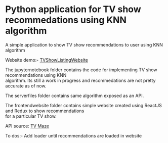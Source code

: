 # Python application for TV show recommedations using KNN algorithm  
A simple application to show TV show recommendations to user using KNN algorithm 

Website demo:- [TVShowListingWebsite](https://flasksamplesite.herokuapp.com/)  


The jupyternotebook folder contains the code for implementing TV show recommendations using KNN  
algorithm. Its still a work in progress and recommedations are not pretty accurate as of now.  

The serverfiles folder contains same algorithm exposed as an API.  

The frontendwebsite folder contains simple website created using ReactJS and Redux to show recommendations  
for a particular TV show.  

API source: [TV Maze](https://www.tvmaze.com/api)

To dos:-
Add loader until recommendations are loaded in website  

